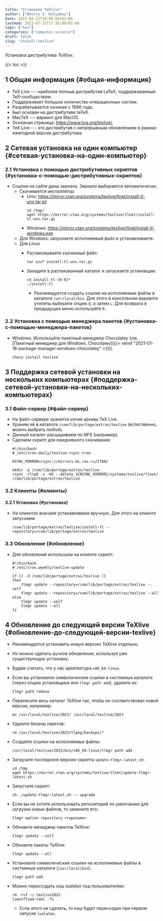 ```yaml
---
title: "Установка TeXlive"
author: ["Dmitry S. Kulyabov"]
date: 2021-04-23T18:09:00+03:00
lastmod: 2023-07-31T17:38:00+03:00
tags: ["tex"]
categories: ["computer-science"]
draft: false
slug: "install-texlive"
---
```


Установка дистрибутива _TeXlive_.

<!--more-->

{{< toc >}}


## <span class="section-num">1</span> Общая информация {#общая-информация}

-   TeX Live --- наиболее полный дистрибутив LaTeX, поддерживаемый TeX-сообществом.
-   Поддерживает большое количество операционных систем.
-   Разрабатывается начиная с 1996 года.
-   Был основан на дистрибутиве teTeX.
-   MacTeX --- вариант для MacOS.
-   Основная страница: <https://www.tug.org/texlive/>.
-   TeX Live --- это дистрибутив с непрерывным обновлением в рамках ежегодной версии дистрибутива.


## <span class="section-num">2</span> Сетевая установка на один компьютер {#сетевая-установка-на-один-компьютер}


### <span class="section-num">2.1</span> Установка с помощью дистрибутивных скриптов {#установка-с-помощью-дистрибутивных-скриптов}

-   Ссылки на сайте даны зеркала. Зеркало выбирается автоматически.
    -   Скачивается инсталлятор:
        -   Unix: <https://mirror.ctan.org/systems/texlive/tlnet/install-tl-unx.tar.gz>
            ```shell
            cd /tmp/
            wget https://mirror.ctan.org/systems/texlive/tlnet/install-tl-unx.tar.gz
            ```
        -   Windows: <https://mirror.ctan.org/systems/texlive/tlnet/install-tl-windows.exe>
    -   Для Windows: запускаете исполняемый файл и устанавливаете.
    -   Для Linux
        -   Распаковываете скачанный файл:
            ```shell
            tar xzvf install-tl-unx.tar.gz
            ```
        -   Заходите в распакованный каталог и запускаете установщик:
            ```shell
            cd install-tl-[0-9]*
            ./install-tl
            ```

            -   Рекомендуется создать ссылки на исполняемые файлы в каталоге `/usr/local/bin`. Для этого в консольном варианте утилиты выберите опцию `O`, а затем `L`. Для возврата в предыдущее меню используйте `R`.


### <span class="section-num">2.2</span> Установка с помощью менеджера пакетов {#установка-с-помощью-менеджера-пакетов}

-   Windows. Используйте пакетный менеджер Chocolatey (см. [Пакетный менеджер для Windows. Chocolatey]({{< relref "2021-01-18-package-manager-windows-chocolatey" >}})).
    ```shell
    choco install texlive
    ```


## <span class="section-num">3</span> Поддержка сетевой установки на нескольких компьютерах {#поддержка-сетевой-установки-на-нескольких-компьютерах}


### <span class="section-num">3.1</span> Файл-сервер {#файл-сервер}

-   На файл-сервере хранится копия архива TeX Live.
-   Храним её в каталоге `/com/lib/portage/extras/texlive` (естественно, можно выбрать любой).
-   Данный каталог расшариваем по NFS (например).
-   Сделаем скрипт для ежедневного скачивания:
    ```shell
    #!/bin/bash
    # /etc/cron.daily/texlive-rsync-tree

    RSYNC_MIRROR=rsync://mirrors.mi.ras.ru/CTAN/

    mkdir -p /com/lib/portage/extras/texlive
    rsync -rltpD -v -HS --delete ${RSYNC_MIRROR}/systems/texlive/tlnet/ /com/lib/portage/extras/texlive
    ```


### <span class="section-num">3.2</span> Клиенты {#клиенты}


#### <span class="section-num">3.2.1</span> Установка {#установка}

-   На клиентах вначале устанавливаем вручную. Для этого на клиенте запускаем:
    ```shell
    /com/lib/portage/extras/texlive/install-tl --repository=/com/lib/portage/extras/texlive
    ```


### <span class="section-num">3.3</span> Обновление {#обновление}

-   Для обновления используем на клиенте скрипт:
    ```shell
    #!/bin/bash
    # /etc/cron.weekly/texlive-update

    if [[ -d /com/lib/portage/extras/texlive ]]
    then
        tlmgr update --repository=/com/lib/portage/extras/texlive --self
        tlmgr update --repository=/com/lib/portage/extras/texlive --all
    else
        tlmgr update --self
        tlmgr update --all
    fi
    ```


## <span class="section-num">4</span> Обновление до следующей версии TeXlive {#обновление-до-следующей-версии-texlive}

-   Рекомендуется установить новую версию TeXlive отдельно.
-   Но можно сделать ручное обновление, используя уже существующую установку.
-   Будем считать, что у нас архитектура `x86_64-linux`.
-   Если вы установили символические ссылки в системные каталоги (через опцию установщика или `tlmgr path add`), удалите их:
    ```shell
    tlmgr path remove
    ```
-   Перенесите весь каталог TeXlive так, чтобы он соответствовал новой версии, например:
    ```shell
    mv /usr/local/texlive/2022/ /usr/local/texlive/2023
    ```
-   Удалите бекапы пакетов:
    ```shell
    rm /usr/local/texlive/2023/tlpkg/backups/*
    ```
-   Создайте ссылки на исполняемые файлы:
    ```shell
    /usr/local/texlive/2023/bin/x86_64-linux/tlmgr path add
    ```
-   Загрузите последнюю версию скрипта `update-tlmgr-latest.sh`:
    ```shell
    cd /tmp
    wget https://mirror.ctan.org/systems/texlive/tlnet/update-tlmgr-latest.sh
    ```
-   Запустите скрипт:
    ```shell
    sh ./update-tlmgr-latest.sh -- upgrade
    ```
-   Если вы не хотите использовать репозиторий по умолчанию для загрузки новых файлов, то замените его:
    ```shell
    tlmgr option repository <reponame>
    ```
-   Обновите менеджер пакетов TeXlive:
    ```shell
    tlmgr update --self
    ```
-   Обновите пакеты TeXlive:
    ```shell
    tlmgr update --all
    ```
-   Установите символические ссылки на исполняемые файлы в системные каталоги (`/usr/local/bin`):
    ```shell
    tlmgr path add
    ```
-   Можно пересоздать кэш _lualatex_ под пользователем:
    ```shell
    rm -rvf ~/.texlive2022
    luaotfload-tool -fu
    ```

    -   Если этого не сделать, то кэш будет пересоздан при первом запуске `lualatex`.
